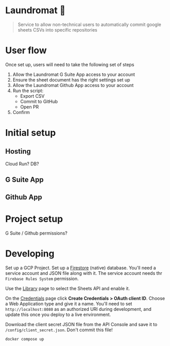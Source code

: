 # Laundromat 🧺
> Service to allow non-technical users to automatically commit google sheets CSVs into specific repositories

# User flow

Once set up, users will need to take the following set of steps

1. Allow the Laundromat G Suite App access to your account
2. Ensure the sheet document has the right settings set up
3. Allow the Laundromat Github App access to your account
4. Run the script:
    * Export CSV
    * Commit to GitHub
    * Open PR
5. Confirm

# Initial setup

## Hosting

Cloud Run? DB?

## G Suite App

## Github App

# Project setup

G Suite / Github permissions?

# Developing

Set up a GCP Project. Set up a [Firestore](https://console.cloud.google.com/firestore/data) (native) database. You'll need a service account and JSON file along with it. The service account needs thr `Firebase Rules System` permission.

Use the [Library](https://console.developers.google.com/apis/library) page to select the Sheets API and enable it. 

On the [Credentials](https://console.developers.google.com/apis/credentials) page click **Create Credentials > OAuth client ID**. Choose a Web Application type and give it a name. You'll need to set `http://localhost:8080` as an authorized URI during development, and update this once you deploy to a live environment.

Download the client secret JSON file from the API Console and save it to `/config/client_secret.json`. Don't commit this file!

`docker compose up`

